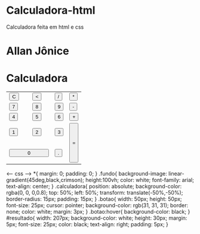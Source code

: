 # Calculadora-html
Calculadora feita em html e css 

<!DOCTYPE html>
<html>
<head>
	<meta charset="utf-8">
	<meta name="viewport" content="width=device-width, initial-scale=1">
	<link rel="stylesheet" type="text/css" href="./css/style.css">
	<title>Calculadora</title>
</head>
<body>
	<div class="fundo">
		<h1>Allan Jônice</h1>
		<div class="calculadora">
			<h1>Calculadora</h1>
			<p id="resultado"></p>
			<table>
				<tr>
					<td><button class="botao" onclick="clean()">C</button></td>
					<td><button class="botao" onclick="back()"><</button></td>
					<td><button class="botao" onclick="insert('/')">/</button></td>
					<td><button class="botao" onclick="insert('*')">*</button></td>
				</tr>
				<tr>
					<td><button class="botao" onclick="insert('7')">7</button></td>
					<td><button class="botao" onclick="insert('8')">8</button></td>
					<td><button class="botao" onclick="insert('9')">9</button></td>
					<td><button class="botao" onclick="insert('-')">-</button></td>
				</tr>
				<tr>
					<td><button class="botao" onclick="insert('4')">4</button></td>
					<td><button class="botao" onclick="insert('5')">5</button></td>
					<td><button class="botao" onclick="insert('6')">6</button></td>
					<td><button class="botao" onclick="insert('+')">+</button></td>
				</tr>
				<tr>
					<td><button class="botao" onclick="insert('1')">1</button></td>
					<td><button class="botao" onclick="insert('2')">2</button></td>
					<td><button class="botao" onclick="insert('3')">3</button></td>
					<td rowspan="2"><button class="botao" style="height: 106px;" onclick="calcular()">=</button></td>
				</tr>
				<tr>
					<td colspan="2"><button class="botao" style="width: 106px" onclick="insert('0')">0</button></td>
					<td><button class="botao" onclick="insert('.')">.</button></td>
				</tr>
			</table>
		</div>
	</div>
	<script>
		function insert(num)
		{
			var numero = document.getElementById('resultado').innerHTML;
			document.getElementById('resultado').innerHTML = numero + num;
		}
		function clean()
		{
			document.getElementById('resultado').innerHTML = "";
		}
		function back()
		{
			var resultado = document.getElementById('resultado').innerHTML;
			document.getElementById('resultado').innerHTML = resultado.substring(0, resultado.length -1);
		}
		function calcular()
		{
			var resultado = document.getElementById('resultado').innerHTML;
			if(resultado)
			{
				document.getElementById('resultado').innerHTML = eval(resultado);
			}
			else
			{
				document.getElementById('resultado').innerHTML = "0"
			}
		}
	</script>
</body>
</html>

<-- css -->
*{
	margin: 0;
	padding: 0;
}
.fundo{
	background-image: linear-gradient(45deg,black,crimson);
	height:100vh;
	color: white;
	font-family: arial;
	text-align: center;
}
.calculadora{
	position: absolute;
	background-color: rgba(0, 0, 0,0.8);
	top: 50%;
	left: 50%;
	transform: translate(-50%,-50%);
	border-radius: 15px;
	padding: 15px;
}
.botao{
	width: 50px;
	height: 50px;
	font-size: 25px;
	cursor: pointer;
	background-color: rgb(31, 31, 31);
	border: none;
	color: white;
	margin: 3px;
}
.botao:hover{
	background-color: black;
}
#resultado{
	width: 207px;
	background-color: white;
	height: 30px;
	margin: 5px;
	font-size: 25px;
	color: black;
	text-align: right;
	padding: 5px;
}

